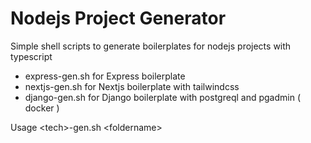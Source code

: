 # Nodejs Project Generator

Simple shell scripts to generate boilerplates for nodejs projects with typescript

- express-gen.sh for Express boilerplate 
- nextjs-gen.sh for Nextjs boilerplate with tailwindcss
- django-gen.sh for Django boilerplate with postgreql and pgadmin ( docker )

Usage \<tech\>-gen.sh \<foldername\>
